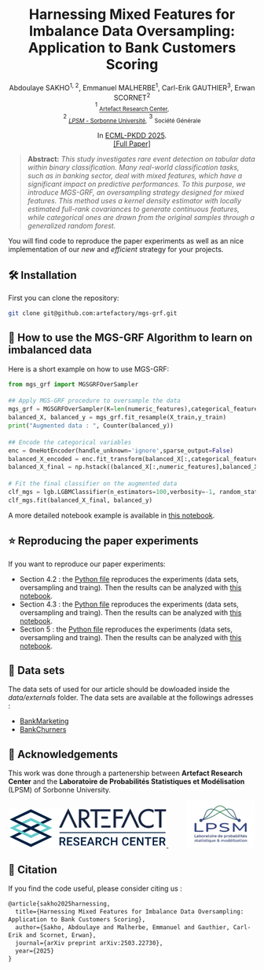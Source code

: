 <div align="center">

# Harnessing Mixed Features for Imbalance Data Oversampling: Application to Bank Customers Scoring


Abdoulaye SAKHO<sup>1, 2</sup>, Emmanuel MALHERBE<sup>1</sup>, Carl-Erik GAUTHIER<sup>3</sup>, Erwan SCORNET<sup>2</sup> <br>
 <sup>1</sup> <sub> [Artefact Research Center](https://www.artefact.com/technologies/artefact-research-center/), </sub> <br> <sup>2</sup> <sub>[*LPSM* - Sorbonne Université](https://www.lpsm.paris/),</sub> <sup>3</sup> <sub>Société Générale</sub>

In [ECML-PKDD 2025](https://ecmlpkdd.org/2025/). <br>
[[Full Paper]](https://ecmlpkdd-storage.s3.eu-central-1.amazonaws.com/preprints/2025/ads/preprint_ecml_pkdd_2025_ads_1005.pdf) <br>

</div>


> **Abstract:** *This study investigates rare event detection on tabular data within binary classification. Many real-world classification tasks, such as in banking sector, deal with mixed features, which have a significant impact on predictive performances. To this purpose, we introduce MGS-GRF, an oversampling strategy designed for mixed features. This method uses a kernel density estimator with locally estimated full-rank covariances to generate continuous features, while categorical ones are drawn from the original samples through a generalized random forest.*

You will find code to reproduce the paper experiments as well as an nice implementation of our *new* and *efficient* strategy for your projects.

## 🛠 Installation

First you can clone the repository:
```bash
git clone git@github.com:artefactory/mgs-grf.git
```

## 🚀 How to use the MGS-GRF Algorithm to learn on imbalanced data
Here is a short example on how to use MGS-GRF: 
```python
from mgs_grf import MGSGRFOverSampler

## Apply MGS-GRF procedure to oversample the data
mgs_grf = MGSGRFOverSampler(K=len(numeric_features),categorical_features=categorical_features,random_state=0)
balanced_X, balanced_y = mgs_grf.fit_resample(X_train,y_train)
print("Augmented data : ", Counter(balanced_y))

## Encode the categorical variables
enc = OneHotEncoder(handle_unknown='ignore',sparse_output=False)
balanced_X_encoded = enc.fit_transform(balanced_X[:,categorical_features])
balanced_X_final = np.hstack((balanced_X[:,numeric_features],balanced_X_encoded))

# Fit the final classifier on the augmented data
clf_mgs = lgb.LGBMClassifier(n_estimators=100,verbosity=-1, random_state=0)
clf_mgs.fit(balanced_X_final, balanced_y)

```
A more detailed notebook example is available in [this notebook](example/example.ipynb).


## ⭐ Reproducing the paper experiments

If you want to reproduce our paper experiments:
  - Section 4.2 : the [Python file](protocols/run_synthetic_coherence.py) reproduces the experiments (data sets, oversampling and traing). Then the results can be analyzed with [this notebook](protocols/notebooks/res_coh.ipynb).
  - Section 4.3 : the   [Python file](protocols/run_synthetic_association.py) reproduces the experiments (data sets, oversampling and traing). Then the results can be analyzed with [this notebook](protocols/notebooks/res_asso.ipynb).
  - Section 5 : the [Python file](protocols/run_protocol-final.py) reproduces the experiments (data sets, oversampling and traing). Then the results can be analyzed with [this notebook](protocols/notebooks/res_real_data.ipynb).

## 💾 Data sets

The data sets of used for our article should be dowloaded  inside the *data/externals* folder. The data sets are available at the followings adresses :

* [BankMarketing](https://archive.ics.uci.edu/dataset/222/bank+marketing)
* [BankChurners](https://www.kaggle.com/datasets/thedevastator/predicting-credit-card-customer-attrition-with-m)


## 🙏 Acknowledgements

This work was done through a partenership between **Artefact Research Center** and the **Laboratoire de Probabilités Statistiques et Modélisation** (LPSM) of Sorbonne University.

<p align="center">
  <a href="https://www.artefact.com/data-consulting-transformation/artefact-research-center/">
    <img src="https://raw.githubusercontent.com/artefactory/choice-learn/main/docs/illustrations/logos/logo_arc.png" height="80" />
  </a>
  &emsp;
  &emsp;
  <a href="https://www.lpsm.paris/">
    <img src="data/logos//logo_LPSM.jpg" height="95" />
  </a>
</p>


## 📜 Citation

If you find the code useful, please consider citing us :
```
@article{sakho2025harnessing,
  title={Harnessing Mixed Features for Imbalance Data Oversampling: Application to Bank Customers Scoring},
  author={Sakho, Abdoulaye and Malherbe, Emmanuel and Gauthier, Carl-Erik and Scornet, Erwan},
  journal={arXiv preprint arXiv:2503.22730},
  year={2025}
}
```
